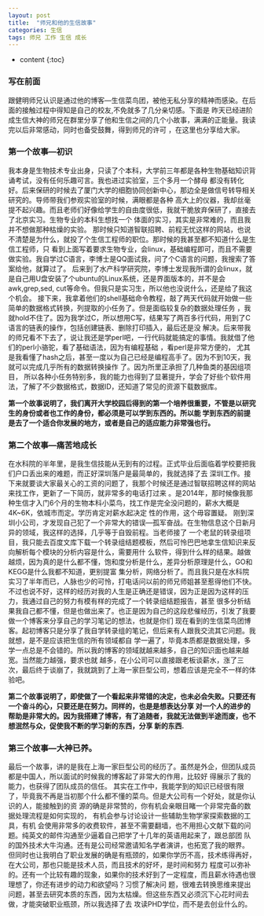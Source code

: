 ```yaml
---
layout: post
title:  "师兄和他的生信故事"
categories: 生信 
tags: 师兄 工作 生信 成长
---
```


* content
{:toc}

### 写在前面

跟健明师兄认识是通过他的博客—生信菜鸟团，被他无私分享的精神而感染。在后面的接触过程中得知是自己的校友,不免就多了几分亲切感。下面是
昨天已经进阶成生信大神的师兄在群里分享了他和生信之间的几个小故事，满满的正能量。我读完以后非常感动，同时也备受鼓舞，得到师兄的许可
，在这里也分享给大家。











###  第一个故事—初识

我本身是生物技术专业出身，只读了个本科，大学前三年都是各种生物基础知识背诵考试，没有任何乐趣可言。我也进过实验室，三个多月一个酵母
都没有转化好。后来保研的时候去了厦门大学的细胞协同创新中心，那边全是做信号转导相关研究的。导师带我们参观实验室的时候，满眼都是各种
高大上的仪器，我却丝毫提不起兴趣。而且老师们好像给学生的自由度很低，我就干脆放弃保研了，直接去了北京实习。生物专业的本科生想找一个
体面的实习，其实是非常难的，而且我并不想做那种枯燥的实验。
那时候只知道智联招聘、前程无忧这样的网站，也说不清楚是为什么，就投了个生信工程师的职位。那时候的我甚至都不知道什么是生信工程师，只
看到上面写着要求生物专业，会linux，基础编程即可，而且不需要做实验。我自学过C语言，李博士是QQ面试我，问了个C语言的问题，我搜索了答
案给他，就算过了。
后来到了水产科学研究院，李博士发现我所谓的会linux，就是自己用U盘安装了个ubuntu的Linux系统，还是界面版本的，并不是会awk,grep,sed,
cut等命令。但我只是实习生，所以他也没说什么，还是给了我这个机会。
接下来，我拿着他们的shell基础命令教程，敲了两天代码就开始做一些简单的数据格式转换，列提取的小任务了。但是面临较复杂的数据处理任务
，我就hold不住了。因为我学过C，所以想用C写，结果写了两百多行代码，用到了C语言的链表的操作，包括创建链表、删除打印插入，最后还是没
解决。后来带我的师兄看不下去了，说让我还是学perl吧，一行代码就能搞定的事情。我就借了他们的perl小骆驼，看了基础语法，因为有编程基础
，看perl是非常方便的， 尤其是我看懂了hash之后，甚至一度以为自己已经是编程高手了。因为不到10天，我就可以完成几乎所有的数据转换操作
了。因为所里正承担了几种鱼类的基因组项目， 
所以各种小任务特别多，我的能力也得到了显著提升，学会了好些个软件用法，了解了不少数据格式，数据ID，还知道了常见的资源下载数据库。

**第一个故事说明了，我们离开大学校园后得到的第一个培养很重要，不管是以研究生的身份或者也工作的身份，都必须是可以学到东西的。所以能
学到东西的前提是去了一个适合你发展的地方，或者是自己的适应能力非常强也行。**
 
### 第二个故事—痛苦地成长

在水科院的半年里，是我生信技能从无到有的过程。正式毕业后面临着学校要把我们户口丢出来的难题，而正好深圳落户是最简单的，我就选择了去
深圳工作。接下来就要谈大家最关心的工资的问题了，我那个时候还是通过智联招聘这样的网站来找工作，更新了一下简历，就非常多的电话打过来
。是2014年，那时候像我那种生信才入门6个月的生物本科小菜鸟，找工作是完全没问题的，薪水大概是4K~6K，依城市而定。学历肯定对薪水起决定
性的作用，这个毋容置疑。
刚到深圳小公司，才发现自己犯了一个非常大的错误—孤军奋战。在生物信息这个日新月异的领域，我这样的选择，几乎等于自毁前程。当老师接了
一个老鼠的转录组项目，我只能去百度文库下载一个转录组结题模板，然后可怜巴巴地拿生信知识来反向解析每个模块的分析内容是什么，需要用什
么软件，得到什么样的结果。越做越烦，因为真的是什么都不懂，饱和度分析是什么，差异分析原理是什么，GO和KEGG是什么我都不知道，更别提富
集分析，网络分析了。而且我只是在水科院实习了半年而已，人脉也少的可怜，打电话问以前的师兄师姐甚至惹得他们不快。
不过也说不好，这样的经历对我的人生是正确还是错误，因为正是因为这样的压力，我通过自己的努力有模有样的完成了一个转录组结题报告，甚至
很多分析结果我自己都不懂，但是也做出来了。也正是因为自己的这段悲催经历，引发了我要做一个博客来分享自己的学习笔记的想法，也就是你们
现在看到的生信菜鸟团博客。起初博客只是分享了我自学转录组的笔记，但后来有人跟我交流其它问题。我就想，是不是应该把生信的所有领域都自
学一遍了，毕竟本质都是数据处理，多学一点总是不会错的。所以我的博客的领域就越来越多，自己的知识面也越来越宽。当然能力越强，要求也就
越多，在小公司可以直接跟老板谈薪水，涨了三次，最后终于谈崩了，我就跳到了上海一家巨型公司，想着应该是完全不一样的体验吧。

**第二个故事说明了，即使做了一个看起来非常错的决定，也未必会失败。只要还有一个奋斗的心，只要还是在努力。同样的，也是是想表达分享
对一个人的进步的帮助是非常大的。因为我搭建了博客，有了追随者，我就无法做到半途而废，也不想泯然与众，促使我不断的学习新的东西，分享
新的东西.**
 
### 第三个故事—大神已养。

最后一个故事，讲的是我在上海一家巨型公司的经历了。虽然是外企，但团队成员都是中国人，所以面试的时候我的博客起了非常大的作用，比较好
得展示了我的能力，也获得了团队成员的信任。
其实在工作中，我能学到的知识已经很有限了，毕竟我不再是当初那个什么都不懂的菜鸟。但是大公司有一个好处，就是你认识的人，能接触到的资
源的确是非常赞的，你有机会亲眼目睹一个非常完备的数据处理流程是如何实现的， 有机会参与讨论设计一些辅助生物学家探索数据的工具，有机
会使用非常多的收费软件，甚至不需要翻墙，也不用担心文献下载的问题。纯英文的邮件沟通至少逼着自己把学了十几年的英语用起来了，跟总部团
队的国外技术大牛沟通。还有是公司经常邀请知名学者演讲，也拓宽了我的眼界。
但同时也让我明白了职业发展的确是有瓶颈的，如果你学历不高，技术练得再好，在大公司，那也只能是技术人员，而且技术的好坏，是时间和努力
程度可以弥补的。还有一个比较有趣的现象，如果你的技术好到了一定程度，而且薪水待遇也很理想了，你还有进步的动力和欲望吗？习惯了解决问
题，很难去转换思维来提出问题，甚至去研究本质的东西，因为太枯燥。但这些东西又必须沉下心花时间去做，才能突破职业瓶颈，所以我选择了去
攻读PHD学位，而不是去创业什么的。

